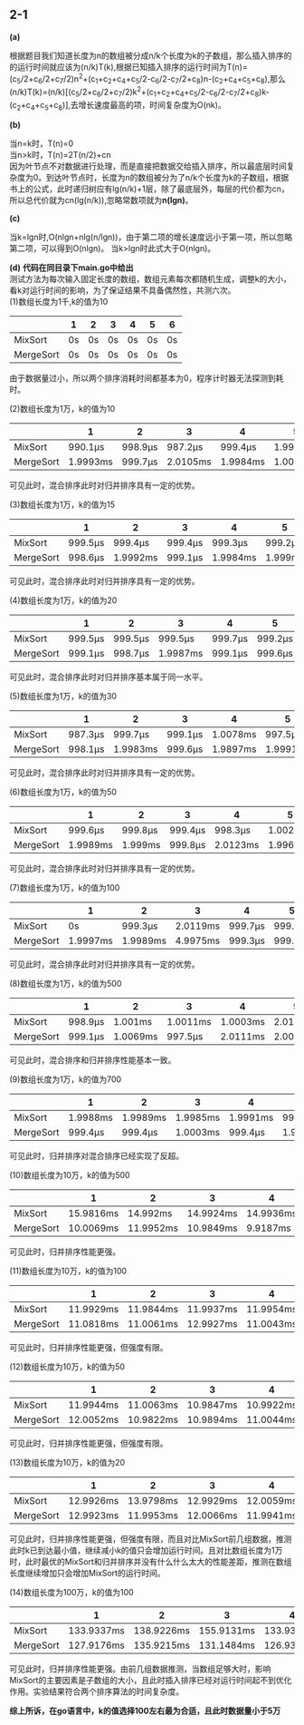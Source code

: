 ##  2-1
**(a)**

根据题目我们知道长度为n的数组被分成n/k个长度为k的子数组，那么插入排序的的运行时间就应该为(n/k)T(k),根据已知插入排序的运行时间为T(n)=(c<sub>5</sub>/2+c<sub>6</sub>/2+c<sub>7</sub>/2)n<sup>2</sup>+(c<sub>1</sub>+c<sub>2</sub>+c<sub>4</sub>+c<sub>5</sub>/2-c<sub>6</sub>/2-c<sub>7</sub>/2+c<sub>8</sub>)n-(c<sub>2</sub>+c<sub>4</sub>+c<sub>5</sub>+c<sub>8</sub>),那么(n/k)T(k)=(n/k)[(c<sub>5</sub>/2+c<sub>6</sub>/2+c<sub>7</sub>/2)k<sup>2</sup>+(c<sub>1</sub>+c<sub>2</sub>+c<sub>4</sub>+c<sub>5</sub>/2-c<sub>6</sub>/2-c<sub>7</sub>/2+c<sub>8</sub>)k-(c<sub>2</sub>+c<sub>4</sub>+c<sub>5</sub>+c<sub>8</sub>)],去增长速度最高的项，时间复杂度为O(nk)。<br/>

**(b)**

当n=k时，T(n)=0<br/>
当n>k时，T(n)=2T(n/2)+cn<br/>
因为叶节点不对数据进行处理，而是直接把数据交给插入排序，所以最底层时间复杂度为0。到达叶节点时，长度为n的数组被分为了n/k个长度为k的子数组，根据书上的公式，此时递归树应有lg(n/k)+1层，除了最底层外，每层的代价都为cn，所以总代价就为cn(lg(n/k)),忽略常数项就为**n(lgn)**。<br/>

**(c)**

当k=lgn时,O(nlgn+nlg(n/lgn))，由于第二项的增长速度远小于第一项，所以忽略第二项，可以得到O(nlgn)。
当k>lgn时此式大于O(nlgn)。

**(d)**
**代码在同目录下main.go中给出**<br/>
测试方法为每次输入固定长度的数组，数组元素每次都随机生成，调整k的大小，看k对运行时间的影响，为了保证结果不具备偶然性，共测六次。<br/>
(1)数组长度为1千,k的值为10<br/>

|      |   1   |   2  |   3   |   4   |   5   |   6   |
| ---- | ---- | ---- | ---- | ---- | ---- | ---- |
|MixSort|   0s   |   0s   |    0s  |    0s  |    0s  |  0s    |
|MergeSort|   0s  |   0s   |   0s   |    0s  |   0s   |   0s   |
由于数据量过小，所以两个排序消耗时间都基本为0，程序计时器无法探测到耗时。<br/>

(2)数组长度为1万，k的值为10<br/>

|      |   1   |   2  |   3   |   4   |   5   |   6   |
| ---- | ---- | ---- | ---- | ---- | ---- | ---- |
|MixSort|   990.1µs   |   998.9µs   |    987.2µs  |    999.4µs  |    1.9981ms  |  999.4µs   |
|MergeSort|   1.9993ms   |   999.7µs   |   2.0105ms   |    1.9984ms  |   1.0006ms   |   999.2µs   |
可见此时，混合排序此时对归并排序具有一定的优势。<br/>

(3)数组长度为1万，k的值为15<br/>

|      |   1   |   2  |   3   |   4   |   5   |   6   |
| ---- | ---- | ---- | ---- | ---- | ---- | ---- |
|MixSort|   999.5µs   |   999.4µs   |    999.4µs  |    999.3µs  |    999.2µs  |  1.003ms    |
|MergeSort|   998.6µs   |   1.9992ms   |   999.1µs   |    1.9984ms  |   1.999ms   |   998.4µs   |
可见此时，混合排序此时对归并排序具有一定的优势。<br/>

(4)数组长度为1万，k的值为20<br/>

|      |   1   |   2  |   3   |   4   |   5   |   6   |
| ---- | ---- | ---- | ---- | ---- | ---- | ---- |
|MixSort|   999.5µs   |   999.5µs   |    999.5µs  |    999.7µs  |    999.2µs  |  999.5µs    |
|MergeSort|   999.1µs   |   998.7µs   |   1.9987ms   |    999.1µs  |   999.6µs   |   999.4µs   |
可见此时，混合排序此时对归并排序基本属于同一水平。<br/>

(5)数组长度为1万，k的值为30<br/>

|      |   1   |   2  |   3   |   4   |   5   |   6   |
| ---- | ---- | ---- | ---- | ---- | ---- | ---- |
|MixSort|   987.3µs   |   999.7µs   |   999.1µs  |    1.0078ms  |    997.5µs  |  986.7µs    |
|MergeSort|   998.1µs   |   1.9983ms   |   999.6µs  |    1.9897ms  |   1.9991ms   |   999.1µs   |
可见此时，混合排序此时对归并排序具有一定的优势。<br/>

(6)数组长度为1万，k的值为50<br/>

|      |   1   |   2  |   3   |   4   |   5   |   6   |
| ---- | ---- | ---- | ---- | ---- | ---- | ---- |
|MixSort|   999.6µs   |   999.8µs   |   999.4µs  |    998.3µs  |    1.0026ms  |  999.5µs    |
|MergeSort|   1.9989ms   |   1.999ms   |   999.8µs  |    2.0123ms  |   1.996ms   |   999.5µs   |
可见此时，混合排序此时对归并排序具有一定的优势。<br/>

(7)数组长度为1万，k的值为100<br/>

|      |   1   |   2  |   3   |   4   |   5   |   6   |
| ---- | ---- | ---- | ---- | ---- | ---- | ---- |
|MixSort|   0s   |   999.3µs   |   2.0119ms  |    999.7µs  |    999.4µs  |  1.0001ms   |
|MergeSort|   1.9997ms   |   1.9989ms   |   4.9975ms  |    999.3µs  |   999.7µs   |   999µs   |
可见此时，混合排序此时对归并排序具有一定的优势。<br/>

(8)数组长度为1万，k的值为500<br/>

|      |   1   |   2  |   3   |   4   |   5   |   6   |
| ---- | ---- | ---- | ---- | ---- | ---- | ---- |
|MixSort|   998.9µs   |   1.001ms   |   1.0011ms  |    1.0003ms  |    2.011ms |  986.9µs  |
|MergeSort|   999.1µs   |   1.0069ms   |   997.5µs  |    2.0111ms  |   2.0017ms   |   1.0005ms   |
可见此时，混合排序和归并排序性能基本一致。<br/>

(9)数组长度为1万，k的值为700<br/>

|      |   1   |   2  |   3   |   4   |   5   |   6   |
| ---- | ---- | ---- | ---- | ---- | ---- | ---- |
|MixSort|  1.9988ms   |   1.9989ms   |   1.9985ms  |    1.9991ms  |    999µs |  999.6µs  |
|MergeSort|   999.4µs   |   999.4µs   |   1.0003ms  |    999.4µs  |   1.9989ms   |   999.8µs   |
可见此时，归并排序对混合排序已经实现了反超。<br/>

(10)数组长度为10万，k的值为500<br/>

|      |   1   |   2  |   3   |   4   |   5   |   6   |
| ---- | ---- | ---- | ---- | ---- | ---- | ---- |
|MixSort|  15.9816ms   |   14.992ms   |   14.9924ms  |   14.9936ms  |    14.9912ms |  15.9916ms  |
|MergeSort|   10.0069ms   |   11.9952ms   |   10.9849ms  |    9.9187ms  |   15.9946ms   |   12.9926ms   |
可见此时，归并排序性能更强。<br/>

(11)数组长度为10万，k的值为100<br/>

|      |   1   |   2  |   3   |   4   |   5   |   6   |
| ---- | ---- | ---- | ---- | ---- | ---- | ---- |
|MixSort|  11.9929ms   |   11.9844ms   |   11.9937ms  |   11.9954ms  |    10.9926ms|  12.0067ms  |
|MergeSort|   11.0818ms  |   11.0061ms   |   12.9927ms  |    11.0043ms  |   10.996ms  |   10.981ms   |
可见此时，归并排序性能更强，但强度有限。<br/>

(12)数组长度为10万，k的值为50<br/>

|      |   1   |   2  |   3   |   4   |   5   |   6   |
| ---- | ---- | ---- | ---- | ---- | ---- | ---- |
|MixSort|  11.9944ms   |   11.0063ms   |   10.9847ms  |   10.9922ms  |    17.9773ms|  13.0025ms  |
|MergeSort|   12.0052ms  |   10.9822ms   |   10.9894ms  |    11.0044ms  |   16.9881ms  |   9.9845ms   |
可见此时，归并排序性能更强，但强度有限。<br/>

(13)数组长度为10万，k的值为20<br/>

|      |   1   |   2  |   3   |   4   |   5   |   6   |
| ---- | ---- | ---- | ---- | ---- | ---- | ---- |
|MixSort|  12.9926ms   |   13.9798ms   |   12.9929ms  |   12.0059ms |    12.0055ms|  12.9922ms  |
|MergeSort|   12.9923ms  |   11.9953ms   |   12.0066ms  |   11.9941ms |   10.9828ms  |  10.9959ms   |
可见此时，归并排序性能更强，但强度有限，而且对比MixSort前几组数据，推测此时k已到达最小值，继续减小k的值只会增加运行时间。且对比数组长度为1万时，此时最优的MixSort和归并排序并没有什么什么太大的性能差距，推测在数组长度继续增加只会增加MixSort的运行时间。<br/>

(14)数组长度为100万，k的值为100<br/>

|      |   1   |   2  |   3   |   4   |   5   |   6   |
| ---- | ---- | ---- | ---- | ---- | ---- | ---- |
|MixSort|  133.9337ms   |   138.9226ms   |   155.9131ms  |   133.9323ms  |    154.9101ms|  135.9224ms  |
|MergeSort|   127.9176ms  |   135.9215ms   |   131.1484ms  |    126.9334ms  |   127.9272ms  |   129.9475ms   |
可见此时，归并排序性能更强。由前几组数据推测，当数组足够大时，影响MixSort的主要因素是子数组的大小，且此时插入排序已经对运行时间起不到优化作用。实验结果符合两个排序算法的时间复杂度。<br/>

**综上所诉，在go语言中，k的值选择100左右最为合适，且此时数据量小于5万**













